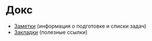# Докс

* [Заметки](notes.md) (информация о подготовке и списки задач)
* [Закладки](bookmarks.md) (полезные ссылки)
